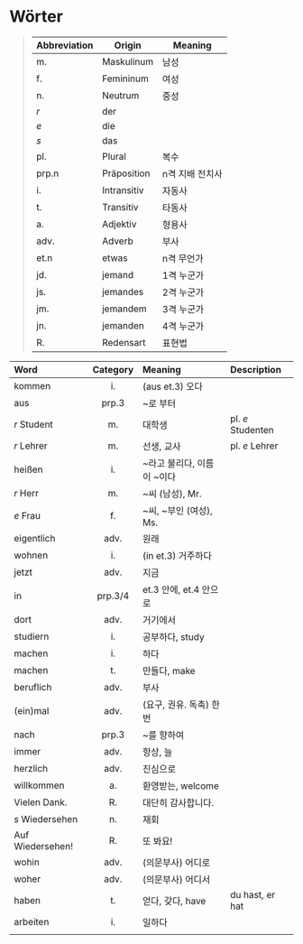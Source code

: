 # Wörter

> | Abbreviation | Origin | Meaning |
> | --- | --- | --- |
> | m. | Maskulinum | 남성 |
> | f. | Femininum | 여성 |
> | n. | Neutrum | 중성 |
> | _r_ | der |  |
> | _e_ | die |  |
> | _s_ | das |  |
> | pl. | Plural | 복수 |
> | prp.n | Präposition | n격 지배 전치사 |
> | i. | Intransitiv | 자동사 |
> | t. | Transitiv | 타동사 |
> | a. | Adjektiv | 형용사 |
> | adv. | Adverb | 부사 |
> | et.n | etwas | n격 무언가 |
> | jd. | jemand | 1격 누군가 |
> | js. | jemandes | 2격 누군가 |
> | jm. | jemandem | 3격 누군가 |
> | jn. | jemanden | 4격 누군가 |
> | R. | Redensart | 표현법 |

| Word | Category | Meaning | Description |
| :--- | :---: | :--- | :--- |
| kommen | i. | (aus et.3) 오다 |  |
| aus | prp.3 | ~로 부터 |  |
| _r_ Student | m. | 대학생 | pl. _e_ Studenten |
| _r_ Lehrer | m. | 선생, 교사 | pl. _e_ Lehrer |
| heißen | i. | ~라고 불리다, 이름이 ~이다 |  |
| _r_ Herr | m. | ~씨 (남성), Mr. |  |
| _e_ Frau | f. | ~씨, ~부인 (여성), Ms. |  |
| eigentlich | adv. | 원래 |  |
| wohnen | i. | (in et.3) 거주하다 |  |
| jetzt | adv. | 지금 |  |
| in | prp.3/4 | et.3 안에, et.4 안으로 |  |
| dort | adv. | 거기에서 |  |
| studiern | i. | 공부하다, study |  |
| machen | i. | 하다 |  |
| machen | t. | 만들다, make |  |
| beruflich | adv. | 부사 |  |
| (ein)mal | adv. | (요구, 권유. 독촉) 한번 |  |
| nach | prp.3 | ~를 향하여 |  |
| immer | adv. | 항상, 늘 |  |
| herzlich | adv. | 진심으로 |  |
| willkommen | a. | 환영받는, welcome |  |
| Vielen Dank. | R. | 대단히 감사합니다. |  |
| _s_ Wiedersehen | n. | 재회 |  |
| Auf Wiedersehen! | R. | 또 봐요! |  |
| wohin | adv. | (의문부사) 어디로 |  |
| woher | adv. | (의문부사) 어디서 |  |
| haben | t. | 얻다, 갖다, have | du hast, er hat |
| arbeiten | i. | 일하다 |  |
|  |  |  |  |

